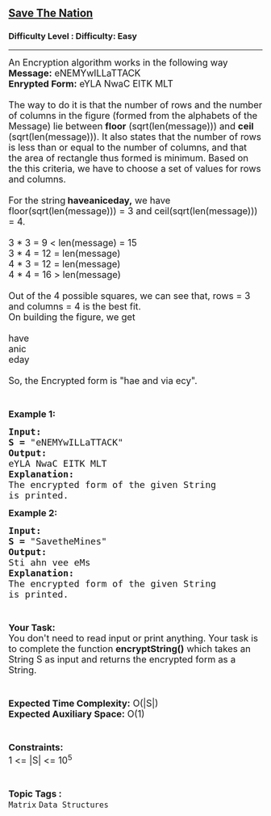 <h2><a href="https://www.geeksforgeeks.org/problems/save-the-nation3110/1?page=2&category=Matrix,Graph&difficulty=Easy&status=unsolved&sortBy=accuracy">Save The Nation</a></h2><h3>Difficulty Level : Difficulty: Easy</h3><hr><div class="problems_problem_content__Xm_eO"><p><span style="font-size:18px">An Encryption algorithm works in the following way<br>
<strong>Message:</strong> eNEMYwILLaTTACK<br>
<strong>Enrypted Form:</strong> eYLA NwaC EITK MLT<br>
<br>
The way to do it is that the number of rows and the number of columns in the figure (formed from the alphabets of the Message) lie between <strong>floor</strong> (sqrt(len(message))) and <strong>ceil </strong>(sqrt(len(message))). It also states that the number of rows is less than or equal to the number of columns, and that the area of rectangle thus formed is minimum. Based on the this criteria, we have to choose a set of values for rows and columns.<br>
<br>
For the string<strong> haveaniceday,</strong>&nbsp;we have floor(sqrt(len(message))) = 3 and ceil(sqrt(len(message))) = 4.<br>
<br>
3 * 3 = 9 &lt; len(message) = 15<br>
3 * 4 = 12 = len(message)<br>
4 * 3 = 12 = len(message)<br>
4 * 4 = 16 &gt; len(message)<br>
<br>
Out of the 4 possible squares, we can see that, rows = 3 and columns = 4 is the best fit.<br>
On building the figure, we get<br>
<br>
have<br>
anic<br>
eday<br>
<br>
So, the Encrypted form is "hae and via ecy".</span></p>

<p>&nbsp;</p>

<p><span style="font-size:18px"><strong>Example 1:</strong></span></p>

<pre><span style="font-size:18px"><strong>Input:</strong></span>
<span style="font-size:18px"><strong>S = </strong>"</span><span style="font-size:18px">eNEMYwILLaTTACK"</span>
<span style="font-size:18px"><strong>Output:</strong></span>
<span style="font-size:18px">eYLA NwaC EITK MLT</span>
<span style="font-size:18px"><strong>Explanation:</strong></span>
<span style="font-size:18px">The encrypted form of the given String
is printed.</span></pre>

<p><span style="font-size:18px"><strong>Example 2:</strong></span></p>

<pre><span style="font-size:18px"><strong>Input:</strong></span>
<span style="font-size:18px"><strong>S = </strong>"</span><span style="font-size:18px">SavetheMines"</span>
<span style="font-size:18px"><strong>Output:</strong></span>
<span style="font-size:18px">Sti ahn vee eMs</span>
<span style="font-size:18px"><strong>Explanation:</strong></span>
<span style="font-size:18px">The encrypted form of the given String
is printed.</span></pre>

<p>&nbsp;</p>

<p><span style="font-size:18px"><strong>Your Task:</strong><br>
You don't need to read input or print anything. Your task is to complete the function <strong>encryptString()</strong> which takes an String S as input and returns the encrypted form as a String.</span></p>

<p>&nbsp;</p>

<p><span style="font-size:18px"><strong>Expected Time Complexity:</strong> O(|S|)<br>
<strong>Expected Auxiliary Space:</strong> O(1)</span></p>

<p>&nbsp;</p>

<p><span style="font-size:18px"><strong>Constraints:</strong></span><br>
<span style="font-size:18px">1 &lt;= |S| &lt;= 10<sup>5</sup></span></p>
</div><br><p><span style=font-size:18px><strong>Topic Tags : </strong><br><code>Matrix</code>&nbsp;<code>Data Structures</code>&nbsp;